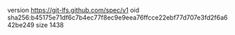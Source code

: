 version https://git-lfs.github.com/spec/v1
oid sha256:b45175e71df6c7b4ec77f8ec9e9eea76ffcce22ebf77d707e3fd2f6a642be249
size 1438
